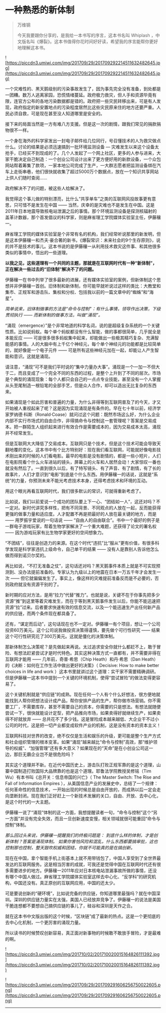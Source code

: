 # 一种熟悉的新体制

> 万维钢
> 
> 今天我要跟你分享的，是我给一本书写的序言，这本书名叫 Whiplash ，中文版名叫《爆裂》。这本书值得你花时间好好读，希望我的序言能帮你更好地理解这本书。    

![https://piccdn3.umiwi.com/img/201709/29/201709292214511632482645.jpg](https://piccdn3.umiwi.com/img/201709/29/201709292214511632482645.jpg)

一个灾难性的、黑天鹅级别的污染事故发生了，因为事先完全没有准备，到处都是一团糟。数万人逃离家园，恐慌情绪蔓延。政府极力救灾，但人手和资源毕竟有限，连官方公布的各地污染数据都是错的。政府把一些灾民转移出来，可是有人发现，政府指定的新安置地点的污染程度居然比这些灾民原来住的地方还要严重。人民必须自救，可是现在甚至没人知道哪里是安全的。

接下来的局面当然是一方有难八方支援。但是这一次的剧情，跟我们常见的捐款捐物很不一样。

一个身在海外的科学家发出一封电子邮件给几位同行，号召懂技术的人为救灾做点什么。讨论的结果是必须迅速搞到一批环境监测设备 — 灾难发生以来这个设备太抢手，已经买不到现成的了。几个人发起了一个网上社区，更多的人参与进来，大家干脆决定自己制造：一个创业公司设计出来了更方便好用的新款设备，一个众包网站帮着筹集了款项，一家本地公司完成了生产，一大群志愿者把监测设备绑在汽车上走街串巷，他们很快就收集了超过5000万个数据点，放在一个知识共享网站上供人们随时查阅……

政府解决不了的问题，被这些人给解决了。

我觉得这个事儿做的特别漂亮，比什么“共享单车”之类的互联网风投故事更有意思，只可惜不是发生在中国 —— 当然，庆幸的是灾难也不是发生在中国。这是2011年日本地震导致核电站泄漏之后的事情。那个环境监测设备是探测核辐射的盖革计数器，那个首发倡议的科学家，则是麻省理工学院媒体实验室主任，伊藤穰一。

麻省理工学院的媒体实验室是个非常有名的机构，我们经常听说那里的新发明，但是这本伊藤穰一和杰夫·豪合著的新书，《爆裂常识：未来社会的9个生存原则》，说的并不是技术的事儿。这本书说的是伊藤穰一从利用技术救灾这件事、和其他很多类似的事情中，悟出的一些道理。 

 **以我之见，这些道理有一个共同的主题，那就是在互联网时代有一种“新体制”，正在解决一些过去的“旧体制”解决不了的问题。**

伊藤穰一在书中列举了很多最新的进展，还有媒体实验室的案例，但新体制这个思想并非伊藤穰一首创。旧体制和新体制，你可能早就听说过这样的类比：大教堂和集市、正规军和游击队、集权和分权、包括我以前的一篇文章中的“蜘蛛”和“海星”。

 *简单说来，旧体制做事的方法是“命令与控制”：有什么事情，领导作出决策，下级贯彻执行 —— 而新体制的做事方法，叫做“涌现”。*

“涌现（emergence）”是个非常地道的科学名词，说的是超级复杂系统的一个关键性质。比如说蚂蚁。每个单个蚂蚁都没有什么智能，做的事都很简单，几乎就全是本能反应 —— 可是很多很多蚂蚁集中起来，却能做出一些极其精巧复杂、充满智能感的事情。人的大脑中有上千亿个神经元，每个单个神经元的功能都是比较简单的，就好像是一个电子元件 —— 可是所有这些神经元加在一起，却能让人产生智能和意识。这就是涌现。

请注意，“涌现”可不是我们平时说的“集中力量办大事”。涌现是一个一加一不但大于二，而且变成了一个完全不同的东西的过程，是整个上升到了不同的层次。市场是个典型的涌现现象：每个人都只会自己的一点点专业技能，甚至没有一个人掌握从头至尾制造一根铅笔的全部手艺，但是众人合作，却可以造出无比复杂的东西来。

如果涌现是个如此厉害和普遍的力量，为什么非得等到互联网普及了的今天，才又开始被人重视起来了呢？这是因为实现涌现是有条件的。早在七十年以前，经济学家罗纳德·科斯（Ronald·Coase）就问过这个问题：既然市场这么好，为什么企业内部不实行市场式的自由合作，非得搞命令与控制这一套管理呢？答案是交易成本。把一群陌生人组织起来进行有效合作是需要成本的，因为交易成本太高，涌现并不经常发生。

但是互联网大大降低了交易成本。互联网只是个技术，但是这个技术可能会导致天翻地覆的变化。这本书中有个比方特别好：现在我们看互联网，可能就好像电影技术刚出来的时候的人们看电影。最早的电影是没有剧情的，都是一些小短片，人们在电影院看个什么火车进站的镜头，屏幕上的火车和人居然会动！大家惊叹一番也就没有然后了。一直到很久以后，有了特写镜头、有了声音、有了剧情，有了长的故事片，人们才意识到“电影”到底是个什么东西。用伊藤穰一的话说，这就是“系统”的力量，你预测未来不能光考虑技术本身，还得考虑技术和环境的互动。

用这个眼光再看互联网时代，我们很多默认的常识，可就得重新考虑了。

比如说，我们以前爱说一个成功的团队要上下一心、“团结如一人”，这还对吗？不一定对。新时代讲究多样性，把有不同背景、不同观点的人放在一起，反而能获得更强的做事力量和适应度。人才配置不再是把最好的人放在最关键的地方，而是 —— 用罗振宇爱说的一句话说 —— “自由人的自由联合”。书中一个最好的例子是一群电子游戏玩家，帮着生物学家解决了一个重大难题，还获得了论文的署名权 —— 因为游戏玩家有比生物学家更好的空间想象力。

“不团结”，往往是创造力的来源。在这个时代“违抗”比“服从”更有价值，有很多科学发现是科学家违抗上级命令，自己单干的结果 —— 没有人是靠别人告诉他怎么做而得到诺贝尔奖的。

再比如说，“不打无准备之仗”，这句话还对吗？黑天鹅事件本质上就是不可实现预测到、没办法提前准备的。专家认为九级以上的地震在日本一万五千年才会发生一次 —— 但它就偏偏发生了。事实上，像这样的灾难提前准备反而是不必要的，否则政府就没有资源干别的了。

新时期的应对方法，是用“拉力”代替“推力”。也就是说，关键不在于你事先把多少资源“推”到这里等着灾难发生，而在于等到黑天鹅事件发生以后，你能不能迅速把资源“拉”过来。后者要求快速有效的信息交流，以及一个能迅速生产出任何新产品的供应链，而两个条件现在都具备了。

还有，“谋定而后动”，这句话现在也不一定对。伊藤穰一有个项目，想让一个公司投资60万美元。这个公司说我做投资决策得谨慎，要先做个可行性研究 —— 结果这个可行性研究花了300万美元。这就是僵化的决策体制。

那新体制怎么决策呢？是先做起来再说。太过追求安全你就什么都赶不上，敢于冒险、有想法赶紧尝试才是时代特色。其实这种决策方式一直都有，并不需要非得在互联网才能用 —— 几年前，奇普·希思（Chip Heath）和丹·希思（Dan Heath）的《决断：如何在工作生活中做出更好的决策》（ Decisive: How to make better choices in life and work ）这本书里就讲过这个道理：实干家不需要精确调研。但是伊藤穰一这本书中提到一个关键的环境机制，使得“尝试冒险”的做法变得更容易了。

这个关键机制就是“供应链”的成熟。现在任何一个人有个什么好想法，很方便地就能找到人帮你把想法设计成产品，帮你安排产品的生产，帮你做市场营销。你不需要工厂，不需要库存，甚至不需要自己的资本，你需要的只是想法。有想法就随便尝试一下，很快就能设计定型，把产品推向市场，如果卖得好就继续生产，如果卖得不好就放弃 —— 总共花不了多少钱。这是冒险成本越来越低、大企业干不过小公司的时代，这是把一切产业都变成软件产业的机制，这是没有资本的资本主义！

互联网科技对世界的改变，绝不仅仅是生活和娱乐的升级，更可能是整个生产方式和社会组织管理的根本变革。如果“涌现”越来越比“命令与控制”高效，那“维护领导的权威”、“加强管理”还有多大意义？如果现在的“天命”是在小创业公司这一边，那巨无霸企业岂不是很危险吗？

其实这个道理并不新。在近代中国历史上，游击队打败正规军靠的是这个道理，山寨中国制造打败国际大品牌靠的也是这个道理。耶鲁法学院教授吴修铭（Tim Wu）有本书叫《总开关：信息帝国的兴亡》（ The Master Switch: The Rise and Fall of Information Empires ），从美国信息产业的发展史中，总结了一个规律：任何革命性的信息技术，一开始出现的时候总是自由开放的，而成熟以后一定会走向垄断封闭。现在我们正好赶上一个新技术发展的关口，自由、开放、去中心化，是这个时代的一大主题。

伊藤穰一说了“涌现”体制的这一方面，我想提醒读者一句，“命令与控制”这个“另一方面”并没有完全失效，而且一旦创新速度变慢，相关领域就很可能重回“命令与控制”体制。

 *那么回过头来说，伊藤穰一提醒我们的终极问题是： 到底什么样的体制，才是创新体制？答案是涌现体制。 如果你害怕风险和混乱，什么东西都要搞审批，这也控制那也控制，整天鼓吹权威和团结，你就不可能真的是在搞创新。*

现在在中国，拿个智能手机上街基本上就不用带钱包了，中国人享受到了全世界最发达的互联网服务。这是相当厉害的成就，可我还是觉得中国在互联网时代还有很多需要进步的地方。伊藤穰一2011年应对日本核电站泄漏事故所做的事情，还没有哪个中国人做过。麻省理工学院媒体实验室这样去中心化、“反学科”的研究机构，中国还没有。真正原创的互联网应用，中国的还太少。

可是要说创新的“硬环境”，比如说完备的供应链，你知道哪里最强吗？就在中国深圳。深圳的供应链力量实在太强，美国人已经放弃竞争了。伊藤穰一的说法是美国干脆连想都不要想自己搞供应链的事儿了，硅谷和深圳是天作之合。

就在这本书中文版出版的这个时候，“区块链”成了最新的热点。这是一个更彻底的去中心化机制，一个更厉害的涌现力量。

所以读书的时候赞叹创新容易，真正面对新事物的时候敢不敢放手冒险，才是最难的啊。 

![https://piccdn3.umiwi.com/img/201710/02/201710020015164826111392.jpg](https://piccdn3.umiwi.com/img/201710/02/201710020015164826111392.jpg)

![https://piccdn3.umiwi.com/img/201709/29/201709291606256750022605.png](https://piccdn3.umiwi.com/img/201709/29/201709291606256750022605.png)

---
